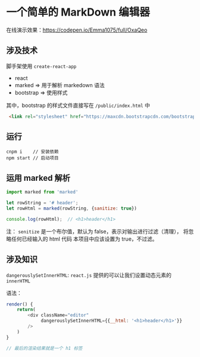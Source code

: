 # 一个简单的 MarkDown 编辑器

在线演示效果：https://codepen.io/Emma1075/full/OxaQeo

## 涉及技术

脚手架使用 `create-react-app`

- react
- marked    => 用于解析 markedown 语法
- bootstrap     => 使用样式 

其中，bootstrap 的样式文件直接写在 `/public/index.html` 中

```html
 <link rel="stylesheet" href="https://maxcdn.bootstrapcdn.com/bootstrap/latest/css/bootstrap.min.css">
```

## 运行
```
cnpm i    // 安装依赖
npm start // 启动项目
```

## 运用 marked 解析

```js
import marked from 'marked'

let rowString = '# header';
let rowHtml = marked(rowString, {sanitize: true})

console.log(rowHtml);  // <h1>header</h1>
```

注： `senitize` 是一个布尔值，默认为 false，表示对输出进行过滤（清理）， 将忽略任何已经输入的 html 代码
本项目中应该设置为 true，不过滤。

## 涉及知识

`dangerouslySetInnerHTML`: `react.js` 提供的可以让我们设置动态元素的 `innerHTML`

语法：
```js
render() {
    return(
        <div className="editor" 
             dangerouslySetInnerHTML={{__html: '<h1>header</h1>'}}
        />
    )
}

// 最后的渲染结果就是一个 h1 标签
```